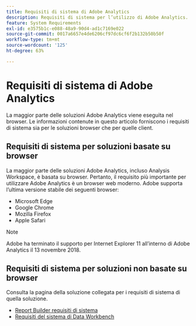 ```yaml
---
title: Requisiti di sistema di Adobe Analytics
description: Requisiti di sistema per l’utilizzo di Adobe Analytics.
feature: System Requirements
exl-id: e3575b1c-e088-48a9-90d4-ad1c7169e022
source-git-commit: 0017a6657e4de6206cf97dc6cf6f2b132b50b50f
workflow-type: tm+mt
source-wordcount: '125'
ht-degree: 63%

---
```


# Requisiti di sistema di Adobe Analytics

La maggior parte delle soluzioni Adobe Analytics viene eseguita nel browser. Le informazioni contenute in questo articolo forniscono i requisiti di sistema sia per le soluzioni browser che per quelle client.

## Requisiti di sistema per soluzioni basate su browser

La maggior parte delle soluzioni Adobe Analytics, incluso Analysis Workspace, è basata su browser. Pertanto, il requisito più importante per utilizzare Adobe Analytics è un browser web moderno. Adobe supporta l’ultima versione stabile dei seguenti browser:

* Microsoft Edge
* Google Chrome
* Mozilla Firefox
* Apple Safari

>[!NOTE]
>
>Adobe ha terminato il supporto per Internet Explorer 11 all’interno di Adobe Analytics il 13 novembre 2018.

## Requisiti di sistema per soluzioni non basate su browser

Consulta la pagina della soluzione collegata per i requisiti di sistema di quella soluzione.

* [Report Builder requisiti di sistema](/help/analyze/report-builder/setup/system-requirements.md)
* [Requisiti del sistema di Data Workbench](https://experienceleague.adobe.com/docs/data-workbench/using/install/c-data-workbench-client-install.html?lang=it)
